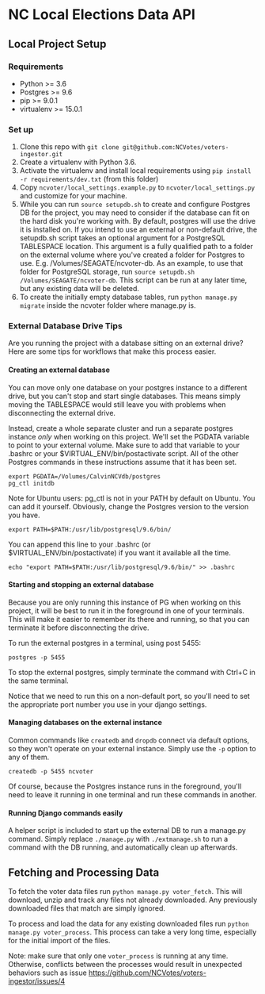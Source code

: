 # NC Local Elections Data API

## Local Project Setup

### Requirements

* Python >= 3.6
* Postgres >= 9.6
* pip >= 9.0.1
* virtualenv >= 15.0.1

### Set up

1. Clone this repo with `git clone git@github.com:NCVotes/voters-ingestor.git`
2. Create a virtualenv with Python 3.6.
3. Activate the virtualenv and install local requirements using
   `pip install -r requirements/dev.txt` (from this folder)
4. Copy `ncvoter/local_settings.example.py` to `ncvoter/local_settings.py` and
   customize for your machine.
4. While you can run `source setupdb.sh` to create and configure Postgres DB
   for the project, you may need to consider if the database can fit on the
   hard disk you're working with. By default, postgres will use the drive it is
   installed on.  If you intend to use an external or non-default drive, the
   setupdb.sh script takes an optional argument for a PostgreSQL TABLESPACE
   location. This argument is a fully qualified path to a folder on the
   external volume where you've created a folder for Postgres to use. E.g.
   /Volumes/SEAGATE/ncvoter-db. As an example, to use that folder for
   PostgreSQL storage, run `source setupdb.sh /Volumes/SEAGATE/ncvoter-db`.
   This script can be run at any later time, but any existing data will be
   deleted.
5. To create the initially empty database tables, run `python manage.py
   migrate` inside the ncvoter folder where manage.py is.

### External Database Drive Tips

Are you running the project with a database sitting on an external drive? Here
are some tips for workflows that make this process easier.

#### Creating an external database

You can move only one database on your postgres instance to a different drive,
but you can't stop and start single databases. This means simply moving the TABLESPACE
would still leave you with problems when disconnecting the external drive.

Instead, create a whole separate cluster and run a separate postgres instance *only*
when working on this project. We'll set the PGDATA variable to point to your external
volume. Make sure to add that variable to your .bashrc or your
$VIRTUAL_ENV/bin/postactivate script. All of the other Postgres commands in these instructions
assume that it has been set.

    export PGDATA=/Volumes/CalvinNCVdb/postgres
    pg_ctl initdb

Note for Ubuntu users: pg_ctl is not in your PATH by default on Ubuntu. You can
add it yourself. Obviously, change the Postgres version to the version you have.

    export PATH=$PATH:/usr/lib/postgresql/9.6/bin/

You can append this line to your .bashrc (or $VIRTUAL_ENV/bin/postactivate) if you want it available
all the time.

    echo "export PATH=$PATH:/usr/lib/postgresql/9.6/bin/" >> .bashrc

#### Starting and stopping an external database

Because you are only running this instance of PG when working on this project, it
will be best to run it in the foreground in one of your terminals. This will make it
easier to remember its there and running, so that you can terminate it before
disconnecting the drive.

To run the external postgres in a terminal, using post 5455:

    postgres -p 5455

To stop the external postgres, simply terminate the command with Ctrl+C in the same terminal.

Notice that we need to run this on a non-default port, so you'll need to set the appropriate
port number you use in your django settings.

#### Managing databases on the external instance

Common commands like `createdb` and `dropdb` connect via default options, so they won't
operate on your external instance. Simply use the `-p` option to any of them.

    createdb -p 5455 ncvoter

Of course, because the Postgres instance runs in the foreground, you'll need to leave it
running in one terminal and run these commands in another.

#### Running Django commands easily

A helper script is included to start up the external DB to run a manage.py command. Simply
replace `./manage.py` with `./extmanage.sh` to run a command with the DB running, and automatically
clean up afterwards.

## Fetching and Processing Data

To fetch the voter data files run `python manage.py voter_fetch`. This will download, unzip and track
any files not already downloaded. Any previously downloaded files that match are simply ignored.

To process and load the data for any existing downloaded files run `python manage.py voter_process`. This
process can take a very long time, especially for the initial import of the files.

Note: make sure that only one `voter_process` is running at any time. Otherwise, conflicts between the processes would result in unexpected behaviors such as issue https://github.com/NCVotes/voters-ingestor/issues/4
